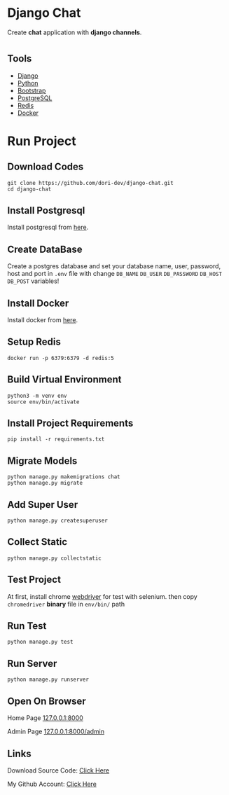 # Django Chat

Create <b>chat</b> application with <b>django channels</b>.

#

## Tools

- [Django](https://www.djangoproject.com/)
- [Python](https://www.python.org/)
- [Bootstrap](https://getbootstrap.com/)
- [PostgreSQL](https://www.postgresql.org/)
- [Redis](https://redis.io/)
- [Docker](https://www.docker.com/)

#

# Run Project

## Download Codes

```
git clone https://github.com/dori-dev/django-chat.git
cd django-chat
```

## Install Postgresql

Install postgresql from [here](https://www.postgresql.org/download/).

## Create DataBase

Create a postgres database and set your database name, user, password, host and port in `.env` file with change `DB_NAME` `DB_USER` `DB_PASSWORD` `DB_HOST` `DB_POST` variables!

## Install Docker

Install docker from [here](https://docs.docker.com/engine/install/).

## Setup Redis

```
docker run -p 6379:6379 -d redis:5
```

## Build Virtual Environment

```
python3 -m venv env
source env/bin/activate
```

## Install Project Requirements

```
pip install -r requirements.txt
```

## Migrate Models

```
python manage.py makemigrations chat
python manage.py migrate
```

## Add Super User

```
python manage.py createsuperuser
```

## Collect Static

```
python manage.py collectstatic
```

## Test Project

At first, install chrome [webdriver](https://chromedriver.chromium.org/) for test with selenium.
then copy `chromedriver` <b>binary</b> file in `env/bin/` path

## Run Test

```
python manage.py test
```

## Run Server

```
python manage.py runserver
```

## Open On Browser

Home Page
[127.0.0.1:8000](http://127.0.0.1:8000/)

Admin Page
[127.0.0.1:8000/admin](http://127.0.0.1:8000/admin)

## Links

Download Source Code: [Click Here](https://github.com/dori-dev/django-chat/archive/refs/heads/master.zip)

My Github Account: [Click Here](https://github.com/dori-dev/)
